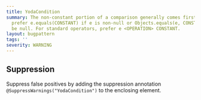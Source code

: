 ```yaml
---
title: YodaCondition
summary: The non-constant portion of a comparison generally comes first. For equality,
  prefer e.equals(CONSTANT) if e is non-null or Objects.equals(e, CONSTANT) if e may
  be null. For standard operators, prefer e <OPERATION> CONSTANT.
layout: bugpattern
tags: ''
severity: WARNING
---
```


<!--
*** AUTO-GENERATED, DO NOT MODIFY ***
To make changes, edit the @BugPattern annotation or the explanation in docs/bugpattern.
-->



## Suppression
Suppress false positives by adding the suppression annotation `@SuppressWarnings("YodaCondition")` to the enclosing element.
